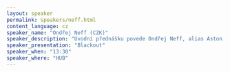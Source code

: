 ```yaml
---
layout: speaker
permalink: speakers/neff.html
content_language: cz
speaker_name: "Ondřej Neff (CZK)"
speaker_description: "Úvodní přednášku povede Ondřej Neff, alias Aston, český spisovatel science fiction a novinář, vydavatel internetových deníků Neviditelný pes (založen na jaře 1996) a DigiNeff (o digitálním fotografování). Napsal sci-fi romány Tma a Tma verze 2.0 o světě po globálním blackoutu."
speaker_presentation: "Blackout"
speaker_when: "13:30"
speaker_where: "HUB"
---
```

